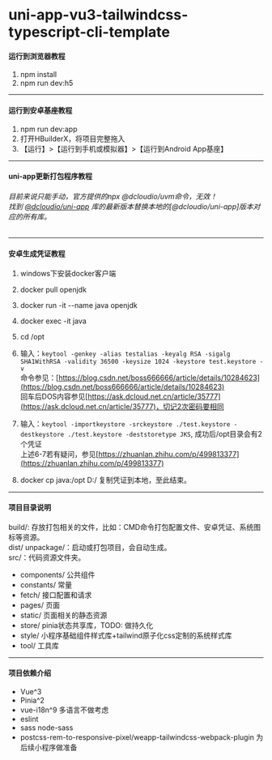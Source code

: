 # uni-app-vu3-tailwindcss-typescript-cli-template

#### 运行到浏览器教程
1. npm install
2. npm run dev:h5
---------

#### 运行到安卓基座教程
1. npm run dev:app
2. 打开HBuilderX，将项目完整拖入
3. 【运行】>【运行到手机或模拟器】>【运行到Android App基座】
---------

#### uni-app更新打包程序教程
###### 目前来说只能手动，官方提供的npx @dcloudio/uvm命令，无效！<br/>找到 [@dcloudio/uni-app](https://www.npmjs.com/package/@dcloudio/uni-app) 库的最新版本替换本地的[@dcloudio/uni-app]版本对应的所有库。

---------

#### 安卓生成凭证教程
1.  windows下安装docker客户端
2.  docker pull openjdk
3.  docker run -it --name java openjdk
4.  docker exec -it java
5.  cd /opt
6.  输入：``` keytool -genkey -alias testalias -keyalg RSA -sigalg SHA1WithRSA -validity 36500 -keysize 1024 -keystore test.keystore -v  ``` 
<br/> 命令参见：[https://blog.csdn.net/boss666666/article/details/10284623](https://blog.csdn.net/boss666666/article/details/10284623)
<br/>回车后DOS内容参见[https://ask.dcloud.net.cn/article/35777](https://ask.dcloud.net.cn/article/35777)，切记2次密码要相同

7.  输入：``` keytool -importkeystore -srckeystore ./test.keystore -destkeystore ./test.keystore -deststoretype JKS ```, 成功后/opt目录会有2个凭证
<br/>上述6-7若有疑问，参见[https://zhuanlan.zhihu.com/p/499813377](https://zhuanlan.zhihu.com/p/499813377)
8.  docker cp java:/opt D:/ 复制凭证到本地，至此结束。
---------

#### 项目目录说明

build/: 存放打包相关的文件，比如：CMD命令打包配置文件、安卓凭证、系统图标等资源。<br/>
dist/ unpackage/：启动或打包项目，会自动生成。<br/>
src/：代码资源文件夹。 <br/>
* components/ 公共组件
* constants/ 常量
* fetch/ 接口配置和请求
* pages/ 页面
* static/ 页面相关的静态资源
* store/ pinia状态共享库，TODO: 做持久化
* style/ 小程序基础组件样式库+tailwind原子化css定制的系统样式库
* tool/ 工具库
---------

#### 项目依赖介绍

* Vue^3
* Pinia^2
* vue-i18n^9 多语言不做考虑
* eslint
* sass node-sass
* postcss-rem-to-responsive-pixel/weapp-tailwindcss-webpack-plugin 为后续小程序做准备

